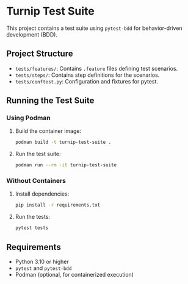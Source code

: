 # Turnip Test Suite

This project contains a test suite using `pytest-bdd` for behavior-driven development (BDD).

## Project Structure

- `tests/features/`: Contains `.feature` files defining test scenarios.
- `tests/steps/`: Contains step definitions for the scenarios.
- `tests/conftest.py`: Configuration and fixtures for pytest.

## Running the Test Suite

### Using Podman

1. Build the container image:
   ```bash
   podman build -t turnip-test-suite .
   ```

2. Run the test suite:
   ```bash
   podman run --rm -it turnip-test-suite
   ```

### Without Containers

1. Install dependencies:
   ```bash
   pip install -r requirements.txt
   ```

2. Run the tests:
   ```bash
   pytest tests
   ```

## Requirements

- Python 3.10 or higher
- `pytest` and `pytest-bdd`
- Podman (optional, for containerized execution)
